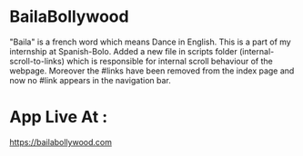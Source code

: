 # BailaBollywood
"Baila" is a french word which means Dance in English. This is a part of my internship at Spanish-Bolo.
Added a new file in scripts folder (internal-scroll-to-links) which is responsible for internal scroll
behaviour of the webpage. Moreover the #links have been removed from the index page and now no #link
appears in the navigation bar.

# App Live At :
https://bailabollywood.com
